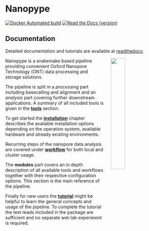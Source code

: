 # Nanopype

[![Docker Automated build](https://img.shields.io/docker/automated/giesselmann/nanopype.svg)](https://hub.docker.com/r/giesselmann/nanopype/) [![Read the Docs (version)](https://img.shields.io/readthedocs/nanopype/stable.svg)](https://nanopype.readthedocs.io/en/stable/)

## Documentation

Detailed documentation and tutorials are available at [readthedocs](https://nanopype.readthedocs.io/en/stable/).

<img align="right" src="https://github.com/giesselmann/nanopype/blob/master/docs/images/workflow.png" width="30%" hspace="20">

Nanopype is a snakemake based pipeline providing convenient Oxford Nanopore Technology (ONT) data processing and storage solutions.

The pipeline is split in a *processing* part including basecalling and alignment and an *analysis* part covering further downstream applications.
A summary of all included tools is given in the **[tools](https://nanopype.readthedocs.io/en/stable/tools/)** section.

To get started the **[installation](https://nanopype.readthedocs.io/en/stable/installation/prerequisites/)** chapter describes the available installation options depending on the operation system, available hardware and already existing environments.

Recurring steps of the nanopore data analysis are covered under **[workflow](https://nanopype.readthedocs.io/en/stable/usage/general/)** for both local and cluster usage.

The **modules** part covers an in depth description of all available tools and workflows together with their respective configuration options. This section is the main reference of the pipeline.

Finally for new users the **[tutorial](https://nanopype.readthedocs.io/en/stable/examples/intro/)** might be helpful to learn the general concepts and usage of the pipeline. To complete the tutorial the test reads included in the package are sufficient and no separate wet-lab experiemnt is required.
